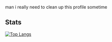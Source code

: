 man i really need to clean up this profile sometime

## Stats
[![Top Langs](https://github-readme-stats.vercel.app/api/top-langs/?username=itsrealmy)](https://github.com/anuraghazra/github-readme-stats)
